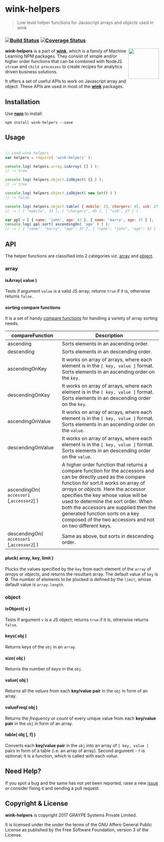 
# wink-helpers

> Low level helper functions for Javascript arrays and objects used in wink

### [![Build Status](https://api.travis-ci.org/decisively/wink-helpers.svg?branch=master)](https://travis-ci.org/decisively/wink-helpers) [![Coverage Status](https://coveralls.io/repos/github/decisively/wink-helpers/badge.svg?branch=master)](https://coveralls.io/github/decisively/wink-helpers?branch=master)

<img align="right" src="https://decisively.github.io/wink-logos/logo-title.png" width="100px" >

**wink-helpers** is a part of **[wink](https://www.npmjs.com/~sanjaya)**, which is a family of Machine Learning NPM packages. They consist of simple and/or higher order functions that can be combined with NodeJS `stream` and `child processes` to create recipes for analytics driven business solutions.

It offers a set of useful APIs to work on Javascript array and object. These APIs are used in most of the **[wink](https://www.npmjs.com/~sanjaya)** packages.

## Installation
Use **[npm](https://www.npmjs.com/package/wink-helpers)** to install:
```
npm install wink-helpers --save
```


## Usage
```javascript

// Load wink helpers
var helpers = require( 'wink-helpers' );

console.log( helpers.array.isArray( [] ) );
// -> true

console.log( helpers.object.isObject( {} ) );
// -> true

console.log( helpers.object.isObject( new Set() ) )
// -> false

console.log( helpers.object.table( { mobile: 33, chargers: 45, usb: 27 } ) );
// -> [ [ "mobile", 33 ], [ "chargers", 45 ], [ "usb", 27 ] ]

var ppl = [ { name: 'john', age: 42 }, { name: 'marry', age: 37 } ];
console.log( ppl.sort( ascendingOn( 'age' ) ) );
// -> [ { "name": "marry", "age": 37 }, { "name": "john", "age": 42 } ]
```

## API
The helper functions are classified into 2 categories viz. [array](#array) and [object](#object).

### array

#### isArray( value )
Tests if argument `value` is a valid JS array; returns `true` if it is, otherwise returns `false`.

#### sorting compare functions
It is a set of handy [compare functions](https://developer.mozilla.org/en-US/docs/Web/JavaScript/Reference/Global_Objects/Array/sort) for handling a variety of array sorting needs.

| compareFunction | Description |
| --- | --- |
| ascending | Sorts elements in an ascending order. |
| descending | Sorts elements in an descending order. |
| ascendingOnKey | It works on array of arrays, where each element is in the `[ key, value ]` format. Sorts elements in an ascending order on the `key`.  |
| descendingOnKey | It works on array of arrays, where each element is in the `[ key, value ]` format. Sorts elements in an descending order on the `key`.  |
| ascendingOnValue | It works on array of arrays, where each element is in the `[ key, value ]` format. Sorts elements in an ascending order on the `value`.  |
| descendingOnValue | It works on array of arrays, where each element is in the `[ key, value ]` format. Sorts elements in an descending order on the `value`.  |
| ascendingOn( `accessor1` [,`accessor2`] ) | A higher order function that returns a compare function for the accessors and can be directly used as the compare function for sort.It works on array of *arrays* or *objects*. Here the accessor specifies the key whose value will be used to determine the sort order. When both the accessors are supplied then the generated function sorts on a key composed of the two accessors and not on two different keys. |
| descendingOn( `accessor1` [,`accessor2`] ) | Same as above, but sorts in descending order. |



#### pluck( array, key, limit )
Plucks the values specified by the `key` from each element of the `array` of *arrays* or *objects*, and returns the resultant array. The default value of `key` is **0**. The number of elements to be plucked is defined by the `limit`, whose default value is `array.length`.

### object

#### isObject( v )
Tests if argument `v` is a JS object; returns `true` if it is, otherwise returns `false`.

#### keys( obj )
Returns keys of the `obj` in an `array`.

#### size( obj )
Returns the number of *keys* in the `obj`.

#### value( obj )
Returns all the *values* from each **key/value pair** in the `obj` in form of an array.

#### valueFreq( obj )
Returns the *frequency* or *count* of every unique value from each **key/value pair** in the `obj` in form of an array.

#### table( obj [, f] )
Converts each **key/value pair** in the `obj` into an array of `[ key, value ]` pairs in form of a table (i.e. an array of array). Second argument - `f` is optional; it is a function, which is called with each *value*.


## Need Help?
If you spot a bug and the same has not yet been reported, raise a new [issue](https://github.com/decisively/wink-porter2-stemmer/issues) or consider fixing it and sending a pull request.


## Copyright & License
**wink-helpers** is copyright 2017 GRAYPE Systems Private Limited.

It is licensed under the under the terms of the GNU Affero General Public License as published by the Free
Software Foundation, version 3 of the License.
